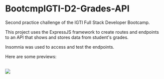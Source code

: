 # BootcmpIGTI-D2-Grades-API

Second practice challenge of the IGTI Full Stack Developer Bootcamp.

This project uses the ExpressJS framework to create routes and endpoints to an API that shows and stores data from student's grades.

Insomnia was used to access and test the endpoints.

Here are some previews: 

<br>
<img src="./previews/preview3.png>
<img src="./previews/preview1.png>
<img src="./previews/preview2.png>
